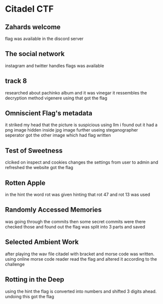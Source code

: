 # Citadel CTF

## Zahards welcome
flag was available in the discord server 

## The social network
instagram and twitter handles flags was available

## track 8
researched about pachinko album and it was vinegar it ressembles the decryption method vigenere 
using that got the flag

## Omniscient Flag's metadata
it striked my head that the picture is suspicious using llm i found out it had a png image hidden inside jpg image further useing steganographer seperator got the other image which had flag written

## Test of Sweetness
clciked on inspect and cookies changes the settings from user to admin and refreshed the website got the flag

## Rotten Apple 
in the hint the word rot was given hinting that rot 47 and rot 13 was used

## Randomly Accessed Memories
was going through the commits then some secret commits were there checked those and found out the flag was split into 3 parts and saved 

## Selected Ambient Work
after playing the wav file citadel with bracket and morse code was written. using online morse code reader read the flag and altered it according to the challenge

## Rotting in the Deep
using the hint the flag is converted into numbers and shifted 3 digits ahead. undoing this got the flag




